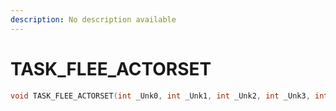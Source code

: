 ```yaml
---
description: No description available 
---
```


# TASK_FLEE_ACTORSET

```cpp
void TASK_FLEE_ACTORSET(int _Unk0, int _Unk1, int _Unk2, int _Unk3, int _Unk4, int _Unk5, int _Unk6);
```